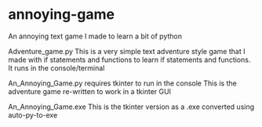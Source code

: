 # annoying-game
An annoying text game I made to learn a bit of python

Adventure_game.py
This is a very simple text adventure style game that I made with if statements and functions to learn if statements and functions. It runs in the console/terminal

An_Annoying_Game.py
requires tkinter to run in the console
This is the adventure game re-written to work in a tkinter GUI

An_Annoying_Game.exe
This is the tkinter version as a .exe converted using auto-py-to-exe
